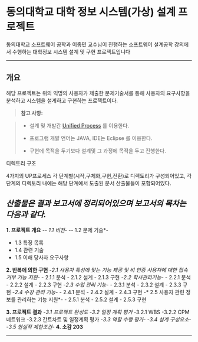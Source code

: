 

동의대학교 대학 정보 시스템(가상)  설계 프로젝트
===================


동의대학교 소프트웨어 공학과 이종민 교수님이 진행하는 소프트웨어 설계공학 강의에서 수행하는
대학정보 시스템 설계 및 구현 프로젝트입니다

----------


개요
-------------

해당 프로젝트는 위의 익명의 사용자가 제출한 문제기술서를 통해 사용자의 요구사항을 분석하고 시스템을 설계하고 구현하는 프로젝트이다. 

> **참고 사항:**

> - 설계 및 개발간 [Unified Process](https://en.wikipedia.org/wiki/Unified_Process) 를 이용한다.
> 
> - 프로그램 개발 언어는 JAVA, IDE는 Eclipse 를 이용한다.
> - 구현에 목적을 두기보다 설계및 그 과정에 목적을 두고 진행한다.


<i class="icon-folder-open"></i> 디렉토리 구조

4가지의 UP프로세스 각 단계별(시작,구체화,구현,전환)로 디렉토리가 구성되어있고,
각 단계의 디렉토리 내에는 해당 단계에서 도출된 문서 산출물들이 포함되어있다.



_산출물은 결과 보고서에 정리되어있으며 보고서의 목차는 다음과 같다._
----------
**1. 프로젝트 개요**
   -*- 1.1 비전*-
   -- 1.2 문제 기술*-
   - 1.3 특징 목록
   - 1.4 관련 기술
   - 1.5 이해 당사자 요구사항

**2. 반복에 의한 구현**
   -*2.1 사용자 특성에 맞는 기능 제공 및 비 인증 사용자에 대한 접속거부 기능 지원-*
    - 2.1.1 분석
    - 2.1.2 설계
    - 2.1.3 구현
   -*2.2 학사관리기능-*
    - 2.2.1 분석
    - 2.2.2 설계
    - 2.2.3 구현
   -*2.3 수업 관리 기능-*
    - 2.3.1 분석
    - 2.3.2 설계
    - 2.3.3 구현
   -*2.4 수강 관리 기능*-
    - 2.4.1 분석
    - 2.4.2 설계
    - 2.4.3 구현
  -* 2.5 사용자 관련 정보를 관리하는 기능 지원*-
    - 2.5.1 분석
    - 2.5.2 설계
    - 2.5.3 구현

**3. 프로젝트 결과**
   -*3.1 프로젝트 완성도*
   -*3.2 일정 계획 평가*
     -3.2.1 WBS
     -3.2.2 CPM 네트워크
     -3.2.3 간트차트 및 일정계획 평가
   -*3.3 역할 수행 평가*-
   -*3.4 설계 구성요소*-
   -*3.5 현실적 제한조건*-
**4. 소감	203**


----------

